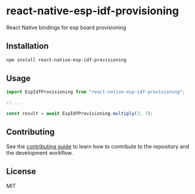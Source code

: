 # react-native-esp-idf-provisioning

React Native bindings for esp board provisioning

## Installation

```sh
npm install react-native-esp-idf-provisioning
```

## Usage

```js
import EspIdfProvisioning from "react-native-esp-idf-provisioning";

// ...

const result = await EspIdfProvisioning.multiply(3, 7);
```

## Contributing

See the [contributing guide](CONTRIBUTING.md) to learn how to contribute to the repository and the development workflow.

## License

MIT

